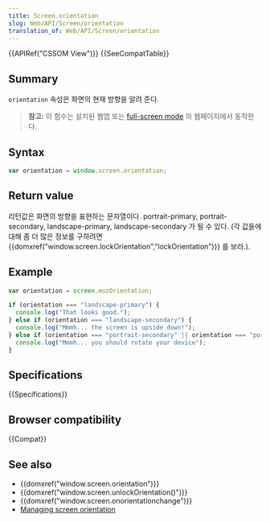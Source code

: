 ```yaml
---
title: Screen.orientation
slug: Web/API/Screen/orientation
translation_of: Web/API/Screen/orientation
---
```

{{APIRef("CSSOM View")}} {{SeeCompatTable}}

## Summary

`orientation` 속성은 화면의 현재 방향을 알려 준다.

> **참고:** 이 함수는 설치된 웹앱 또는 [full-screen mode](/ko/docs/Web/Guide/DOM/Using_full_screen_mode) 의 웹페이지에서 동작한다.

## Syntax

```js
var orientation = window.screen.orientation;
```

## Return value

리턴값은 화면의 방향을 표현하는 문자열이다. portrait-primary, portrait-secondary, landscape-primary, landscape-secondary 가 될 수 있다. (각 값들에 대해 좀 더 많은 정보를 구하려면 {{domxref("window.screen.lockOrientation","lockOrientation")}} 를 보라.).

## Example

```js
var orientation = screen.mozOrientation;

if (orientation === "landscape-primary") {
  console.log("That looks good.");
} else if (orientation === "landscape-secondary") {
  console.log("Mmmh... the screen is upside down!");
} else if (orientation === "portrait-secondary" || orientation === "portrait-secondary") {
  console.log("Mmmh... you should rotate your device");
}
```

## Specifications

{{Specifications}}

## Browser compatibility

{{Compat}}

## See also

- {{domxref("window.screen.orientation")}}
- {{domxref("window.screen.unlockOrientation()")}}
- {{domxref("window.screen.onorientationchange")}}
- [Managing screen orientation](/ko/docs/Managing_screen_orientation)
